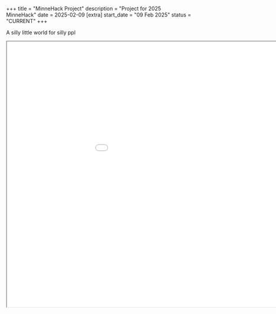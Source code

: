 +++
title = "MinneHack Project" 
description = "Project for 2025 MinneHack"
date = 2025-02-09
[extra]
start_date = "09 Feb 2025"
status = "CURRENT"
+++

A silly little world for silly ppl

<iframe src="world-v9.html" width="1080" height="720">
</iframe>